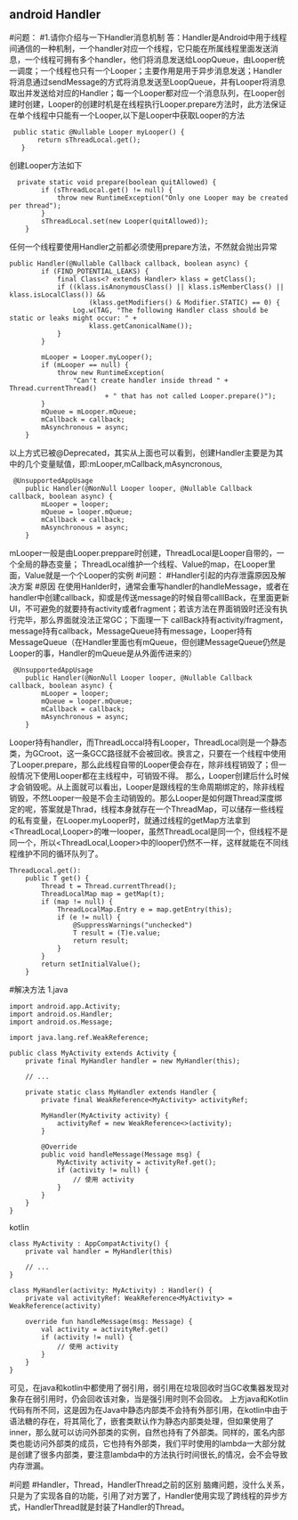 ## android Handler
#问题：
#1.请你介绍与一下Handler消息机制
 答：Handler是Android中用于线程间通信的一种机制，一个handler对应一个线程，它只能在所属线程里面发送消息，一个线程可拥有多个handler，他们将消息发送给LoopQueue，由Looper统一调度；一个线程也只有一个Looper；主要作用是用于异步消息发送；Handler将消息通过sendMessage的方式将消息发送至LoopQueue，并有Looper将消息取出并发送给对应的Handler；每一个Looper都对应一个消息队列，在Looper创建时创建，Looper的创建时机是在线程执行Looper.prepare方法时，此方法保证在单个线程中只能有一个Looper,以下是Looper中获取Looper的方法
 
 ```
  public static @Nullable Looper myLooper() {
        return sThreadLocal.get();
    }

```
创建Looper方法如下
```
  private static void prepare(boolean quitAllowed) {
        if (sThreadLocal.get() != null) {
            throw new RuntimeException("Only one Looper may be created per thread");
        }
        sThreadLocal.set(new Looper(quitAllowed));
    }
```
任何一个线程要使用Handler之前都必须使用prepare方法，不然就会抛出异常
```
public Handler(@Nullable Callback callback, boolean async) {
        if (FIND_POTENTIAL_LEAKS) {
            final Class<? extends Handler> klass = getClass();
            if ((klass.isAnonymousClass() || klass.isMemberClass() || klass.isLocalClass()) &&
                    (klass.getModifiers() & Modifier.STATIC) == 0) {
                Log.w(TAG, "The following Handler class should be static or leaks might occur: " +
                    klass.getCanonicalName());
            }
        }

        mLooper = Looper.myLooper();
        if (mLooper == null) {
            throw new RuntimeException(
                "Can't create handler inside thread " + Thread.currentThread()
                        + " that has not called Looper.prepare()");
        }
        mQueue = mLooper.mQueue;
        mCallback = callback;
        mAsynchronous = async;
    }
```
以上方式已被@Deprecated，其实从上面也可以看到，创建Handler主要是为其中的几个变量赋值，即:mLooper,mCallback,mAsyncronous,
```
 @UnsupportedAppUsage
    public Handler(@NonNull Looper looper, @Nullable Callback callback, boolean async) {
        mLooper = looper;
        mQueue = looper.mQueue;
        mCallback = callback;
        mAsynchronous = async;
    }
```
mLooper一般是由Looper.preppare时创建，ThreadLocal是Looper自带的，一个全局的静态变量；
ThreadLocal维护一个线程、Value的map，在Looper里面，Value就是一个个Looper的实例
#问题：
#Handler引起的内存泄露原因及解决方案
#原因
在使用Hanlder时，通常会重写handler的handleMessage，或者在handler中创建callback，抑或是传送message的时候自带calllBack，在里面更新UI，不可避免的就要持有activity或者fragment；若该方法在界面销毁时还没有执行完毕，那么界面就没法正常GC；下面理一下
callBack持有activity/fragment，message持有callback，MessageQueue持有message，Looper持有MessageQueue（在Handler里面也有mQueue，但创建MessageQueue仍然是Looper的事，Handler的mQueue是从外面传进来的）
```
 @UnsupportedAppUsage
    public Handler(@NonNull Looper looper, @Nullable Callback callback, boolean async) {
        mLooper = looper;
        mQueue = looper.mQueue;
        mCallback = callback;
        mAsynchronous = async;
    }
```
Looper持有handler，而ThreadLoccal持有Looper，ThreadLocal则是一个静态类，为GCroot，这一条GCC路径就不会被回收。换言之，只要在一个线程中使用了Looper.prepare，那么此线程自带的Looper便会存在，除非线程销毁了；但一般情况下使用Looper都在主线程中，可销毁不得。
那么，Looper创建后什么时候才会销毁呢。从上面就可以看出，Looper是跟线程的生命周期绑定的，除非线程销毁，不然Looper一般是不会主动销毁的。那么Looper是如何跟Thread深度绑定的呢，答案就是Thrad，线程本身就存在一个ThreadMap，可以储存一些线程的私有变量，在Looper.myLooper时，就通过线程的getMap方法拿到<ThreadLocal,Looper>的唯一looper，虽然ThreadLocal是同一个，但线程不是同一个，所以<ThreadLocal,Looper>中的looper仍然不一样，这样就能在不同线程维护不同的循环队列了。

```
ThreadLocal.get():
    public T get() {
        Thread t = Thread.currentThread();
        ThreadLocalMap map = getMap(t);
        if (map != null) {
            ThreadLocalMap.Entry e = map.getEntry(this);
            if (e != null) {
                @SuppressWarnings("unchecked")
                T result = (T)e.value;
                return result;
            }
        }
        return setInitialValue();
    }
```
#解决方法
1.java
```
import android.app.Activity;
import android.os.Handler;
import android.os.Message;

import java.lang.ref.WeakReference;

public class MyActivity extends Activity {
    private final MyHandler handler = new MyHandler(this);

    // ...

    private static class MyHandler extends Handler {
        private final WeakReference<MyActivity> activityRef;

        MyHandler(MyActivity activity) {
            activityRef = new WeakReference<>(activity);
        }

        @Override
        public void handleMessage(Message msg) {
            MyActivity activity = activityRef.get();
            if (activity != null) {
                // 使用 activity
            }
        }
    }
}

```
kotlin
```
class MyActivity : AppCompatActivity() {
    private val handler = MyHandler(this)

    // ...
}

class MyHandler(activity: MyActivity) : Handler() {
    private val activityRef: WeakReference<MyActivity> = WeakReference(activity)

    override fun handleMessage(msg: Message) {
        val activity = activityRef.get()
        if (activity != null) {
            // 使用 activity
        }
    }
}

```
可见，在java和kotlin中都使用了弱引用，弱引用在垃圾回收时当GC收集器发现对象存在弱引用时，仍会回收该对象，当是强引用时则不会回收。
上方java和Kotlin代码有所不同，这是因为在Java中静态内部类不会持有外部引用，在kotlin中由于语法糖的存在，将其简化了，嵌套类默认作为静态内部类处理，但如果使用了inner，那么就可以访问外部类的实例，自然也持有了外部类。同样的，匿名内部类也能访问外部类的成员，它也持有外部类，我们平时使用的lambda一大部分就是创建了很多内部类，要注意lambda中的方法执行时间很长,的情况，会不会导致内存泄漏。


#问题
#Handler，Thread，HandlerThread之前的区别
脑瘫问题，没什么关系，只是为了实现各自的功能，引用了对方罢了，Handler使用实现了跨线程的异步方式，HandlerThread就是封装了Handler的Thread。

 
